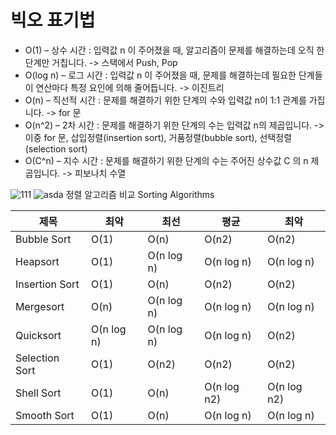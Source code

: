 # 빅오 표기법

- O(1) – 상수 시간 : 입력값 n 이 주어졌을 때, 알고리즘이 문제를 해결하는데 오직 한 단계만 거칩니다. 
->  스택에서 Push, Pop
- O(log n) – 로그 시간 : 입력값 n 이 주어졌을 때, 문제를 해결하는데 필요한 단계들이 연산마다 특정 요인에 의해 줄어듭니다.
-> 이진트리
- O(n) – 직선적 시간 : 문제를 해결하기 위한 단계의 수와 입력값 n이 1:1 관계를 가집니다.
-> for 문
- O(n^2) – 2차 시간 : 문제를 해결하기 위한 단계의 수는 입력값 n의 제곱입니다.
-> 이중 for 문, 삽입정렬(insertion sort), 거품정렬(bubble sort), 선택정렬(selection sort)
- O(C^n) – 지수 시간 : 문제를 해결하기 위한 단계의 수는 주어진 상수값 C 의 n 제곱입니다. 
-> 피보나치 수열


![111](https://user-images.githubusercontent.com/59503331/185717799-3c0512a5-f540-405c-ad95-8b990dc38410.png)
![asda](https://user-images.githubusercontent.com/59503331/185721809-29a76d24-5602-473f-ae34-018ddab4cdb3.png)
정렬 알고리즘 비교
Sorting Algorithms

|제목|최악|최선|평균|최악|
|------|---|---|---|---|
|Bubble Sort|O(1)|O(n)|O(n2)|O(n2)|
|Heapsort|O(1)|O(n log n)|O(n log n)|O(n log n)|
|Insertion Sort|O(1)|O(n)|O(n2)|O(n2)|
|Mergesort|O(n)|O(n log n)|O(n log n)|O(n log n)|
|Quicksort|O(n log n)|O(n log n)|O(n log n)|O(n2)|
|Selection Sort|O(1)|O(n2)|O(n2)|O(n2)|
|Shell Sort|O(1)|O(n)|O(n log n2)|O(n log n2)|
|Smooth Sort|O(1)|O(n)|O(n log n)|O(n log n)|
